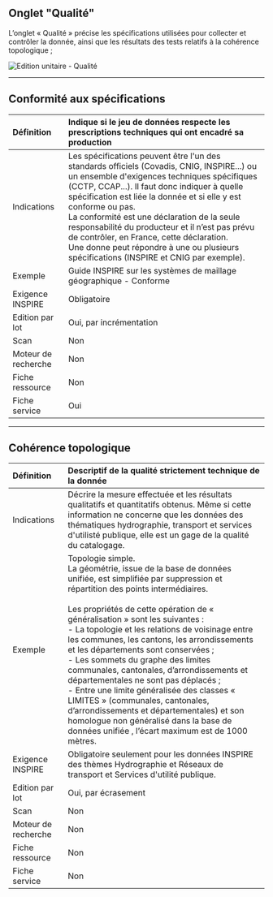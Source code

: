 ## Onglet "Qualité"

L’onglet « Qualité » précise les spécifications utilisées pour collecter et contrôler la donnée, ainsi que les résultats des tests relatifs à la cohérence topologique ;

![Edition unitaire - Qualité](/assets/inv_edit_one_quality.png "L&apos;édition unitaire - onglet Qualité")

_________

## <i class="fa fa-trophy"></i> Conformité aux spécifications

| Définition          | Indique si le jeu de données respecte les prescriptions techniques qui ont encadré sa production |
| :------------------ | :---------------------------- |
| Indications         | Les spécifications peuvent être l&apos;un des standards officiels (Covadis, CNIG, INSPIRE...) ou un ensemble d&apos;exigences techniques spécifiques (CCTP, CCAP...). Il faut donc indiquer à quelle spécification est liée la donnée et si elle y est conforme ou pas.<br />La conformité est une déclaration de la seule responsabilité du producteur et il n’est pas prévu de contrôler, en France, cette déclaration.<br />Une donne peut répondre à une ou plusieurs spécifications (INSPIRE et CNIG par exemple). |
| Exemple             | Guide INSPIRE sur les systèmes de maillage géographique - Conforme |
| Exigence INSPIRE    | Obligatoire                   |
| Edition par lot     | Oui, par incrémentation       |
| Scan                | Non                           |
| Moteur de recherche | Non                           |
| Fiche ressource     | Non                           |
| Fiche service       | Oui                           |

_________

## <i class="fa fa-puzzle-piece"></i> Cohérence topologique

| Définition          | Descriptif de la qualité strictement technique de la donnée |
| :------------------ | :---------------------------- |
| Indications         | Décrire la mesure effectuée et les résultats qualitatifs et quantitatifs obtenus. Même si cette information ne concerne que les données des thématiques hydrographie, transport et services d'utilisté publique, elle est un gage de la qualité du catalogage. |
| Exemple             | Topologie simple.<br />La géométrie, issue de la base de données unifiée, est simplifiée par suppression et répartition des points intermédiaires.<br /><br />Les propriétés de cette opération de « généralisation » sont les suivantes :<br /> - La topologie et les relations de voisinage entre les communes, les cantons, les arrondissements et les départements sont conservées ;<br /> - Les sommets du graphe des limites communales, cantonales, d’arrondissements et départementales ne sont pas déplacés ;<br /> - Entre une limite généralisée des classes « LIMITES » (communales, cantonales, d’arrondissements et départementales) et son homologue non généralisé dans la base de données unifiée , l’écart maximum est de 1000 mètres. |
| Exigence INSPIRE    | Obligatoire seulement pour les données INSPIRE des thèmes Hydrographie et Réseaux de transport et Services d'utilité publique. |
| Edition par lot     | Oui, par écrasement           |
| Scan                | Non                           |
| Moteur de recherche | Non                           |
| Fiche ressource     | Non                           |
| Fiche service       | Non                           |

